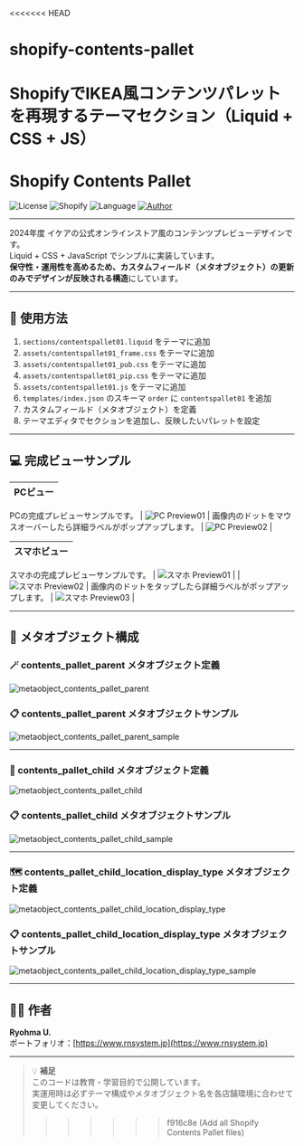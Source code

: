<<<<<<< HEAD
# shopify-contents-pallet
ShopifyでIKEA風コンテンツパレットを再現するテーマセクション（Liquid + CSS + JS）
=======
# Shopify Contents Pallet

![License](https://img.shields.io/badge/license-MIT-blue.svg)
![Shopify](https://img.shields.io/badge/platform-Shopify-96bf48)
![Language](https://img.shields.io/badge/code-Liquid%20%2B%20CSS%20%2B%20JS-orange)
[![Author](https://img.shields.io/badge/author-RyohmaU-lightgrey)](https://rnsystem.jp)

---

2024年度 イケアの公式オンラインストア風のコンテンツプレビューデザインです。  
Liquid + CSS + JavaScript でシンプルに実装しています。  
**保守性・運用性を高めるため、カスタムフィールド（メタオブジェクト）の更新のみでデザインが反映される構造**にしています。

---

## 🚀 使用方法

1. `sections/contentspallet01.liquid` をテーマに追加  
2. `assets/contentspallet01_frame.css` をテーマに追加  
3. `assets/contentspallet01_pub.css` をテーマに追加  
4. `assets/contentspallet01_pip.css` をテーマに追加  
5. `assets/contentspallet01.js` をテーマに追加  
6. `templates/index.json` のスキーマ `order` に `contentspallet01` を追加  
7. カスタムフィールド（メタオブジェクト）を定義  
8. テーマエディタでセクションを追加し、反映したいパレットを設定

---

## 💻 完成ビューサンプル

| PCビュー |
|-----------|
PCの完成プレビューサンプルです。
| ![PC Preview01](images/sample_pc.jpg) |
画像内のドットをマウスオーバーしたら詳細ラベルがポップアップします。
| ![PC Preview02](images/sample_pc02.jpg) |

| スマホビュー |
|-----------|
スマホの完成プレビューサンプルです。
| ![スマホ Preview01](images/sample_sm01.jpg) |
| ![スマホ Preview02](images/sample_sm02.jpg) |
画像内のドットをタップしたら詳細ラベルがポップアップします。
| ![スマホ Preview03](images/sample_sm03.jpg) |

---

## 🧩 メタオブジェクト構成

### 🪄 contents_pallet_parent メタオブジェクト定義
![metaobject_contents_pallet_parent](images/metaobject_contents_pallet_parent.jpg)

### 📋 contents_pallet_parent メタオブジェクトサンプル
![metaobject_contents_pallet_parent_sample](images/metaobject_contents_pallet_parent_sample.jpg)

---

### 🧩 contents_pallet_child メタオブジェクト定義
![metaobject_contents_pallet_child](images/metaobject_contents_pallet_child.jpg)

### 📋 contents_pallet_child メタオブジェクトサンプル
![metaobject_contents_pallet_child_sample](images/metaobject_contents_pallet_child_sample.jpg)

---

### 🗺️ contents_pallet_child_location_display_type メタオブジェクト定義
![metaobject_contents_pallet_child_location_display_type](images/metaobject_contents_pallet_child_location_display_type.jpg)

### 📋 contents_pallet_child_location_display_type メタオブジェクトサンプル
![metaobject_contents_pallet_child_location_display_type_sample](images/metaobject_contents_pallet_child_location_display_type_sample.jpg)

---

## 🧑‍💻 作者

**Ryohma U.**  
ポートフォリオ：[https://www.rnsystem.jp](https://www.rnsystem.jp)

---

> 💡 **補足**  
> このコードは教育・学習目的で公開しています。  
> 実運用時は必ずテーマ構成やメタオブジェクト名を各店舗環境に合わせて変更してください。
>>>>>>> f916c8e (Add all Shopify Contents Pallet files)
